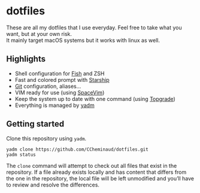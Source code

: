 # dotfiles

These are all my dotfiles that I use everyday. Feel free to take what you want, but at your own risk.  
It mainly target macOS systems but it works with linux as well.

## Highlights

- Shell configuration for [Fish](https://fishshell.com/) and ZSH
- Fast and colored prompt with [Starship](https://starship.rs/)
- [Git](https://git-scm.com/) configuration, aliases...
- VIM ready for use (using [SpaceVim](https://spacevim.org/))
- Keep the system up to date with one command (using [Topgrade](https://github.com/topgrade-rs/topgrade))
- Everything is managed by [yadm](https://yadm.io/)

## Getting started

Clone this repository using `yadm`.

```
yadm clone https://github.com/CCheminaud/dotfiles.git
yadm status
```
The `clone` command will attempt to check out all files that exist in the repository.
If a file already exists locally and has content that differs from the one in the repository, 
the local file will be left unmodified and you’ll have to review and resolve the differences.
